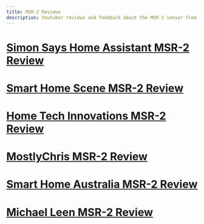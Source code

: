 ```yaml
---
title: MSR-2 Reviews
description: Youtuber reviews and feedback about the MSR-2 sensor from Apollo Automation.
---
```

# [Simon Says Home Assistant MSR-2 Review](https://www.youtube.com/watch?v=U4qUhFSAxbk)

# [Smart Home Scene MSR-2 Review](https://smarthomescene.com/reviews/apollo-msr-2-review-the-smallest-presence-sensor-ever-made/)

# [Home Tech Innovations MSR-2 Review](https://www.youtube.com/watch?v=K3j2rR2dsY0)

# [MostlyChris MSR-2 Review](https://www.youtube.com/watch?v=nQpi2n5UWoQ)

# [Smart Home Australia MSR-2 Review](https://www.youtube.com/watch?v=EzVyzFwdgN4)

# [Michael Leen MSR-2 Review](https://www.youtube.com/watch?v=VdVR8Gs002Q)